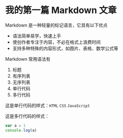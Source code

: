 # 我的第一篇 Markdown 文章

Markdown 是一种轻量的标记语言，它具有以下优点
* 语法简单易学，快速上手
* 使创作者专注于内容，不必在格式上浪费时间
* 支持多种特殊的内容形式，如图片、表格、数学公式等

Markdown 常用语法有
1. 标题
2. 有序列表
3. 无序列表
4. 单行代码
5. 多行代码

这是单行代码的样式：`HTML` `CSS` `JavaScript`

这是多行代码的样式：
```javascript
var a = 1
console.log(a)
```
